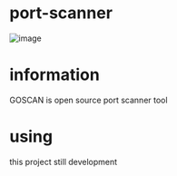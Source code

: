 # port-scanner

![image](https://user-images.githubusercontent.com/53657189/164789085-94d9ea8e-b4c7-4719-b5b9-3c8f6b6baa6f.png)

# information
GOSCAN is open source port scanner tool

# using
this project still development

